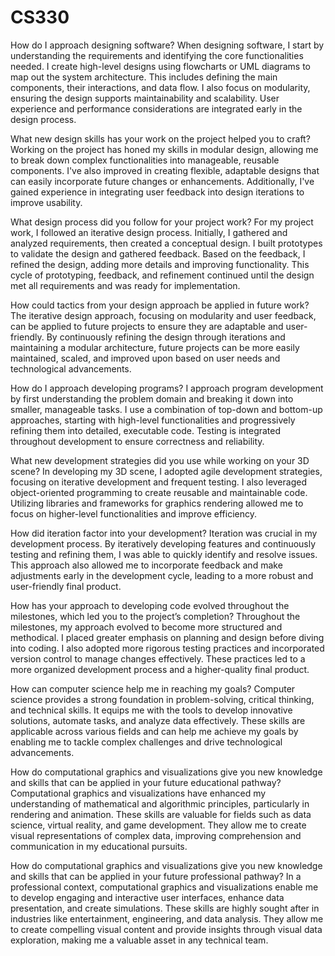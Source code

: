 # CS330


How do I approach designing software?
When designing software, I start by understanding the requirements and identifying the core functionalities needed. I create high-level designs using flowcharts or UML diagrams to map out the system architecture. This includes defining the main components, their interactions, and data flow. I also focus on modularity, ensuring the design supports maintainability and scalability. User experience and performance considerations are integrated early in the design process.

What new design skills has your work on the project helped you to craft?
Working on the project has honed my skills in modular design, allowing me to break down complex functionalities into manageable, reusable components. I've also improved in creating flexible, adaptable designs that can easily incorporate future changes or enhancements. Additionally, I've gained experience in integrating user feedback into design iterations to improve usability.

What design process did you follow for your project work?
For my project work, I followed an iterative design process. Initially, I gathered and analyzed requirements, then created a conceptual design. I built prototypes to validate the design and gathered feedback. Based on the feedback, I refined the design, adding more details and improving functionality. This cycle of prototyping, feedback, and refinement continued until the design met all requirements and was ready for implementation.

How could tactics from your design approach be applied in future work?
The iterative design approach, focusing on modularity and user feedback, can be applied to future projects to ensure they are adaptable and user-friendly. By continuously refining the design through iterations and maintaining a modular architecture, future projects can be more easily maintained, scaled, and improved upon based on user needs and technological advancements.

How do I approach developing programs?
I approach program development by first understanding the problem domain and breaking it down into smaller, manageable tasks. I use a combination of top-down and bottom-up approaches, starting with high-level functionalities and progressively refining them into detailed, executable code. Testing is integrated throughout development to ensure correctness and reliability.

What new development strategies did you use while working on your 3D scene?
In developing my 3D scene, I adopted agile development strategies, focusing on iterative development and frequent testing. I also leveraged object-oriented programming to create reusable and maintainable code. Utilizing libraries and frameworks for graphics rendering allowed me to focus on higher-level functionalities and improve efficiency.

How did iteration factor into your development?
Iteration was crucial in my development process. By iteratively developing features and continuously testing and refining them, I was able to quickly identify and resolve issues. This approach also allowed me to incorporate feedback and make adjustments early in the development cycle, leading to a more robust and user-friendly final product.

How has your approach to developing code evolved throughout the milestones, which led you to the project’s completion?
Throughout the milestones, my approach evolved to become more structured and methodical. I placed greater emphasis on planning and design before diving into coding. I also adopted more rigorous testing practices and incorporated version control to manage changes effectively. These practices led to a more organized development process and a higher-quality final product.

How can computer science help me in reaching my goals?
Computer science provides a strong foundation in problem-solving, critical thinking, and technical skills. It equips me with the tools to develop innovative solutions, automate tasks, and analyze data effectively. These skills are applicable across various fields and can help me achieve my goals by enabling me to tackle complex challenges and drive technological advancements.

How do computational graphics and visualizations give you new knowledge and skills that can be applied in your future educational pathway?
Computational graphics and visualizations have enhanced my understanding of mathematical and algorithmic principles, particularly in rendering and animation. These skills are valuable for fields such as data science, virtual reality, and game development. They allow me to create visual representations of complex data, improving comprehension and communication in my educational pursuits.

How do computational graphics and visualizations give you new knowledge and skills that can be applied in your future professional pathway?
In a professional context, computational graphics and visualizations enable me to develop engaging and interactive user interfaces, enhance data presentation, and create simulations. These skills are highly sought after in industries like entertainment, engineering, and data analysis. They allow me to create compelling visual content and provide insights through visual data exploration, making me a valuable asset in any technical team.
